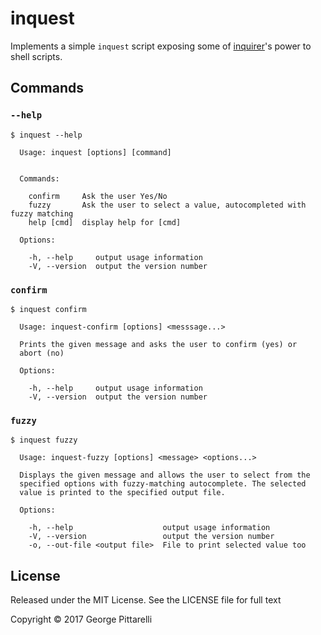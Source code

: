 # inquest

Implements a simple `inquest` script exposing some
of [inquirer](https://github.com/sboudrias/Inquirer.js)'s power to
shell scripts.

## Commands

### `--help`

```
$ inquest --help

  Usage: inquest [options] [command]


  Commands:

    confirm     Ask the user Yes/No
    fuzzy       Ask the user to select a value, autocompleted with fuzzy matching
    help [cmd]  display help for [cmd]

  Options:

    -h, --help     output usage information
    -V, --version  output the version number

```
### `confirm`

```
$ inquest confirm

  Usage: inquest-confirm [options] <messsage...>

  Prints the given message and asks the user to confirm (yes) or
  abort (no)

  Options:

    -h, --help     output usage information
    -V, --version  output the version number

```
### `fuzzy`

```
$ inquest fuzzy

  Usage: inquest-fuzzy [options] <message> <options...>

  Displays the given message and allows the user to select from the
  specified options with fuzzy-matching autocomplete. The selected
  value is printed to the specified output file.

  Options:

    -h, --help                    output usage information
    -V, --version                 output the version number
    -o, --out-file <output file>  File to print selected value too

```

## License

Released under the MIT License. See the LICENSE file for full text

Copyright © 2017 George Pittarelli
